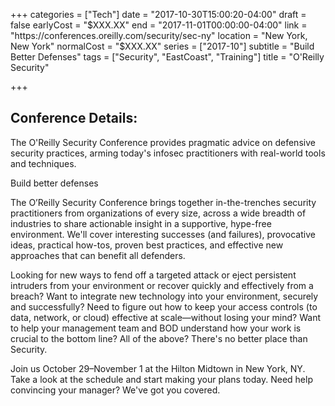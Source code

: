 +++
categories = ["Tech"]
date = "2017-10-30T15:00:20-04:00"
draft = false
earlyCost = "$XXX.XX"
end = "2017-11-01T00:00:00-04:00"
link = "https://conferences.oreilly.com/security/sec-ny"
location = "New York, New York"
normalCost = "$XXX.XX"
series = ["2017-10"]
subtitle = "Build Better Defenses"
tags = ["Security", "EastCoast", "Training"]
title = "O'Reilly Security"

+++


## Conference Details: 

The O'Reilly Security Conference provides pragmatic advice on defensive security practices, arming today's infosec practitioners with real-world tools and techniques.

Build better defenses

The O’Reilly Security Conference brings together in-the-trenches security practitioners from organizations of every size, across a wide breadth of industries to share actionable insight in a supportive, hype-free environment. We'll cover interesting successes (and failures), provocative ideas, practical how-tos, proven best practices, and effective new approaches that can benefit all defenders.

Looking for new ways to fend off a targeted attack or eject persistent intruders from your environment or recover quickly and effectively from a breach? Want to integrate new technology into your environment, securely and successfully? Need to figure out how to keep your access controls (to data, network, or cloud) effective at scale—without losing your mind? Want to help your management team and BOD understand how your work is crucial to the bottom line? All of the above? There's no better place than Security.

Join us October 29–November 1 at the Hilton Midtown in New York, NY. Take a look at the schedule and start making your plans today. Need help convincing your manager? We've got you covered.
